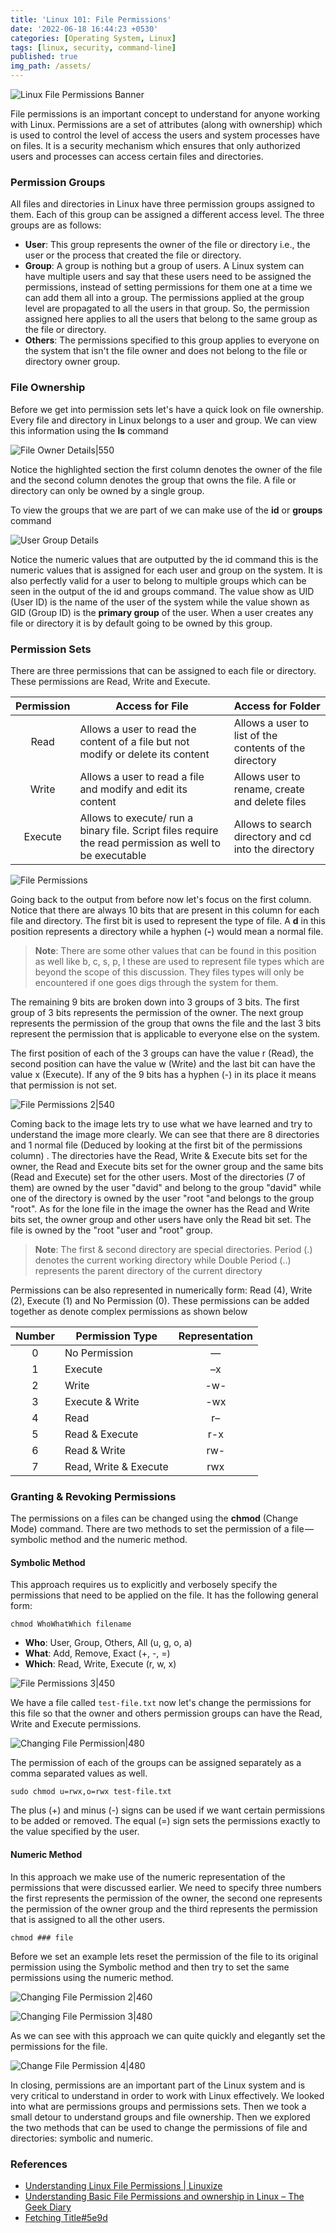 ```yaml
---
title: 'Linux 101: File Permissions'
date: '2022-06-18 16:44:23 +0530'
categories: [Operating System, Linux]
tags: [linux, security, command-line]
published: true
img_path: /assets/
---
```


![Linux File Permissions Banner](images/linux-file-permission/linux-permissions-banner.png)

File permissions is an important concept to understand for anyone working with Linux. Permissions are a set of attributes (along with ownership) which is used to control the level of access the users and system processes have on files. It is a security mechanism which ensures that only authorized users and processes can access certain files and directories.

### Permission Groups

All files and directories in Linux have three permission groups assigned to them. Each of this group can be assigned a different access level. The three groups are as follows:

*   **User**: This group represents the owner of the file or directory i.e., the user or the process that created the file or directory.
*   **Group**: A group is nothing but a group of users. A Linux system can have multiple users and say that these users need to be assigned the permissions, instead of setting permissions for them one at a time we can add them all into a group. The permissions applied at the group level are propagated to all the users in that group. So, the permission assigned here applies to all the users that belong to the same group as the file or directory.
*   **Others**: The permissions specified to this group applies to everyone on the system that isn't the file owner and does not belong to the file or directory owner group.

### File Ownership

Before we get into permission sets let's have a quick look on file ownership. Every file and directory in Linux belongs to a user and group. We can view this information using the **ls** command

![File Owner Details|550](images/linux-file-permission/file-owner-details.png)

Notice the highlighted section the first column denotes the owner of the file and the second column denotes the group that owns the file. A file or directory can only be owned by a single group.

To view the groups that we are part of we can make use of the **id** or **groups** command

![User Group Details](images/linux-file-permission/user-group-details.png)

Notice the numeric values that are outputted by the id command this is the numeric values that is assigned for each user and group on the system. It is also perfectly valid for a user to belong to multiple groups which can be seen in the output of the id and groups command. The value show as UID (User ID) is the name of the user of the system while the value shown as GID (Group ID) is the **primary group** of the user. When a user creates any file or directory it is by default going to be owned by this group.

### Permission Sets

There are three permissions that can be assigned to each file or directory. These permissions are Read, Write and Execute.

| Permission | Access for File                                                                                         | Access for Folder                                      |
|:----------:| ------------------------------------------------------------------------------------------------------- | ------------------------------------------------------ |
|    Read    | Allows a user to read the content of a file but not modify or delete its content                        | Allows a user to list of the contents of the directory |
|   Write    | Allows a user to read a file and modify and edit its content                                            | Allows user to rename, create and delete files         |
|  Execute   | Allows to execute/ run a binary file. Script files require the read permission as well to be executable | Allows to search directory and cd into the directory   |

![File Permissions](images/linux-file-permission/file-permissions.png)

Going back to the output from before now let's focus on the first column. Notice that there are always 10 bits that are present in this column for each file and directory. The first bit is used to represent the type of file. A **d** in this position represents a directory while a hyphen (**-**) would mean a normal file.

> **Note**: There are some other values that can be found in this position as well like b, c, s, p, l these are used to represent file types which are beyond the scope of this discussion. They files types will only be encountered if one goes digs through the system for them.

The remaining 9 bits are broken down into 3 groups of 3 bits. The first group of 3 bits represents the permission of the owner. The next group represents the permission of the group that owns the file and the last 3 bits represent the permission that is applicable to everyone else on the system.

The first position of each of the 3 groups can have the value r (Read), the second position can have the value w (Write) and the last bit can have the value x (Execute). If any of the 9 bits has a hyphen (-) in its place it means that permission is not set.

![File Permissions 2|540](images/linux-file-permission/file-permissions-2.png)

Coming back to the image lets try to use what we have learned and try to understand the image more clearly. We can see that there are 8 directories and 1 normal file (Deduced by looking at the first bit of the permissions column) . The directories have the Read, Write & Execute bits set for the owner, the Read and Execute bits set for the owner group and the same bits (Read and Execute) set for the other users. Most of the directories (7 of them) are owned by the user "david" and belong to the group "david" while one of the directory is owned by the user "root "and belongs to the group "root". As for the lone file in the image the owner has the Read and Write bits set, the owner group and other users have only the Read bit set. The file is owned by the "root "user and "root" group.

> **Note**: The first & second directory are special directories. Period (.) denotes the current working directory while Double Period (..) represents the parent directory of the current directory

Permissions can be also represented in numerically form: Read (4), Write (2), Execute (1) and No Permission (0). These permissions can be added together as denote complex permissions as shown below

| Number | Permission Type       | Representation |
|:------:| --------------------- |:--------------:|
|   0    | No Permission         |       —        |
|   1    | Execute               |       –x       |
|   2    | Write                 |      -w-       |
|   3    | Execute & Write       |      -wx       |
|   4    | Read                  |       r–       |
|   5    | Read & Execute        |      r-x       |
|   6    | Read & Write          |      rw-       |
|   7    | Read, Write & Execute |      rwx       |

### Granting & Revoking Permissions

The permissions on a files can be changed using the **chmod** (Change Mode) command. There are two methods to set the permission of a file — symbolic method and the numeric method.

#### Symbolic Method

This approach requires us to explicitly and verbosely specify the permissions that need to be applied on the file. It has the following general form:

```
chmod WhoWhatWhich filename
```

*   **Who**: User, Group, Others, All (u, g, o, a)
*   **What**: Add, Remove, Exact (+, -, =)
*   **Which**: Read, Write, Execute (r, w, x)

![File Permissions 3|450](images/linux-file-permission/file-permissions-3.png)

We have a file called `test-file.txt` now let's change the permissions for this file so that the owner and others permission groups can have the Read, Write and Execute permissions.

![Changing File Permission|480](images/linux-file-permission/change-file-permission.png)

The permission of each of the groups can be assigned separately as a comma separated values as well.

```
sudo chmod u=rwx,o=rwx test-file.txt
```

The plus (+) and minus (-) signs can be used if we want certain permissions to be added or removed. The equal (=) sign sets the permissions exactly to the value specified by the user.

#### Numeric Method

In this approach we make use of the numeric representation of the permissions that were discussed earlier. We need to specify three numbers the first represents the permission of the owner, the second one represents the permission of the owner group and the third represents the permission that is assigned to all the other users.

```
chmod ### file
```

Before we set an example lets reset the permission of the file to its original permission using the Symbolic method and then try to set the same permissions using the numeric method.

![Changing File Permission 2|460](images/linux-file-permission/change-file-permission-2.png)

![Changing File Permission 3|480](images/linux-file-permission/change-file-permission-3.png)

As we can see with this approach we can quite quickly and elegantly set the permissions for the file.

![Change File Permission 4|480](images/linux-file-permission/change-file-permission-4.png)

In closing, permissions are an important part of the Linux system and is very critical to understand in order to work with Linux effectively. We looked into what are permissions groups and permissions sets. Then we took a small detour to understand groups and file ownership. Then we explored the two methods that can be used to change the permissions of file and directories: symbolic and numeric.

### References

*   [Understanding Linux File Permissions \| Linuxize](https://linuxize.com/post/understanding-linux-file-permissions/)
*   [Understanding Basic File Permissions and ownership in Linux – The Geek Diary](https://www.thegeekdiary.com/understanding-basic-file-permissions-and-ownership-in-linux/)
*   [Fetching Title#5e9d](https://linuxfoundation.org/blog/classic-sysadmin-understanding-linux-file-permissions/)